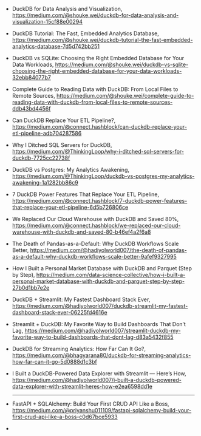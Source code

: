

 - DuckDB for Data Analysis and Visualization, https://medium.com/@shouke.wei/duckdb-for-data-analysis-and-visualization-15cf88e00294
 - DuckDB Tutorial: The Fast, Embedded Analytics Database, https://medium.com/@shouke.wei/duckdb-tutorial-the-fast-embedded-analytics-database-7d5d742bb251
 - DuckDB vs SQLite: Choosing the Right Embedded Database for Your Data Workloads, https://medium.com/@shouke.wei/duckdb-vs-sqlite-choosing-the-right-embedded-database-for-your-data-workloads-32ebb84077b7
 - Complete Guide to Reading Data with DuckDB: From Local Files to Remote Sources, https://medium.com/@shouke.wei/complete-guide-to-reading-data-with-duckdb-from-local-files-to-remote-sources-ddb43bd4456f
 - Can DuckDB Replace Your ETL Pipeline?, https://medium.com/@connect.hashblock/can-duckdb-replace-your-etl-pipeline-adb704287586
 - Why I Ditched SQL Servers for DuckDB, https://medium.com/@ThinkingLoop/why-i-ditched-sql-servers-for-duckdb-7725cc22738f
 - DuckDB vs Postgres: My Analytics Awakening, https://medium.com/@ThinkingLoop/duckdb-vs-postgres-my-analytics-awakening-1a1282bb86c9
 - 7 DuckDB Power Features That Replace Your ETL Pipeline, https://medium.com/@connect.hashblock/7-duckdb-power-features-that-replace-your-etl-pipeline-6d5b726806ce
 - We Replaced Our Cloud Warehouse with DuckDB and Saved 80%, https://medium.com/@connect.hashblock/we-replaced-our-cloud-warehouse-with-duckdb-and-saved-80-b46ef4a2f6a8
 - The Death of Pandas-as-a-Default: Why DuckDB Workflows Scale Better, https://medium.com/@hadiyolworld007/the-death-of-pandas-as-a-default-why-duckdb-workflows-scale-better-9afef9327995
 - How I Built a Personal Market Database with DuckDB and Parquet (Step by Step), https://medium.com/data-science-collective/how-i-built-a-personal-market-database-with-duckdb-and-parquet-step-by-step-27b0d1bb7e2e
 - DuckDB + Streamlit: My Fastest Dashboard Stack Ever, https://medium.com/@hadiyolworld007/duckdb-streamlit-my-fastest-dashboard-stack-ever-06225fd4616e
 - Streamlit + DuckDB: My Favorite Way to Build Dashboards That Don’t Lag, https://medium.com/@hadiyolworld007/streamlit-duckdb-my-favorite-way-to-build-dashboards-that-dont-lag-d83a5432f855
 - DuckDB for Streaming Analytics: How Far Can It Go?, https://medium.com/@bhagyarana80/duckdb-for-streaming-analytics-how-far-can-it-go-5d0888d1c3bf
 - I Built a DuckDB-Powered Data Explorer with Streamlit — Here’s How, https://medium.com/@hadiyolworld007/i-built-a-duckdb-powered-data-explorer-with-streamlit-heres-how-e2ea6598dd1e

   -----------------------------------------------------------------------------------------------------------------------------------

   


- FastAPI + SQLAlchemy: Build Your First CRUD API Like a Boss, https://medium.com/@priyanshu011109/fastapi-sqlalchemy-build-your-first-crud-api-like-a-boss-c0d67bce5933
- 

